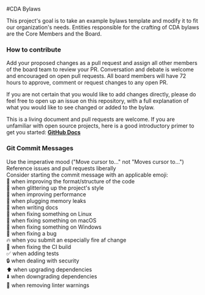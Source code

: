 #CDA Bylaws

This project's goal is to take an example bylaws template and modify it to fit our organization's needs. Entities responsible for the crafting of CDA bylaws are the Core Members and the Board.

### How to contribute      

Add your proposed changes as a pull request and assign all other members of the board team to review your PR.  Conversation and debate is welcome and encouraged on open pull requests.  All board members will have 72 hours to approve, comment or request changes to any open PR.  

If you are not certain that you would like to add changes directly, please do feel free to open up an issue on this repository, with a full explanation of what you would like to see changed or added to the bylaw.  

This is a living document and pull requests are welcome. If you are unfamiliar with open source projects, here is a good introductory primer to get you started: [__GitHub Docs__](https://guides.github.com/activities/hello-world/)   

### Git Commit Messages  

Use the imperative mood ("Move cursor to..." not "Moves cursor to...")  
Reference issues and pull requests liberally  
Consider starting the commit message with an applicable emoji:  
:art: when improving the format/structure of the code  
:sparkling_heart: when glittering up the project's style  
:racehorse: when improving performance  
:non-potable_water: when plugging memory leaks  
:memo: when writing docs  
:penguin: when fixing something on Linux  
:apple: when fixing something on macOS  
:checkered_flag: when fixing something on Windows  
:bug: when fixing a bug  
:fire: when you submit an especially fire af change  
:green_heart: when fixing the CI build  
:white_check_mark: when adding tests  
:lock: when dealing with security  
:arrow_up: when upgrading dependencies  
:arrow_down: when downgrading dependencies  
:shirt: when removing linter warnings  
